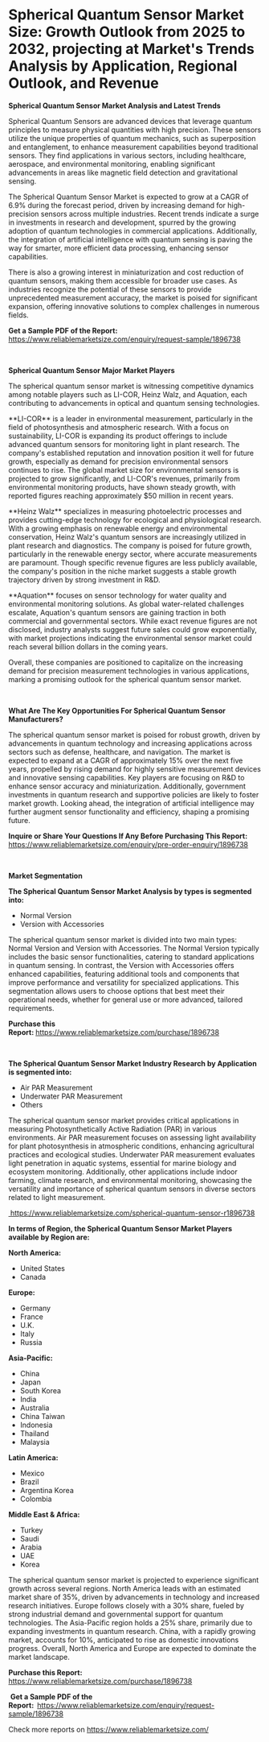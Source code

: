 <p><h1>Spherical Quantum Sensor Market Size: Growth Outlook from 2025 to 2032, projecting at Market's Trends Analysis by Application, Regional Outlook, and Revenue</h1></p><p><strong>Spherical Quantum Sensor Market Analysis and Latest Trends</strong></p>
<p><p>Spherical Quantum Sensors are advanced devices that leverage quantum principles to measure physical quantities with high precision. These sensors utilize the unique properties of quantum mechanics, such as superposition and entanglement, to enhance measurement capabilities beyond traditional sensors. They find applications in various sectors, including healthcare, aerospace, and environmental monitoring, enabling significant advancements in areas like magnetic field detection and gravitational sensing.</p><p>The Spherical Quantum Sensor Market is expected to grow at a CAGR of 6.9% during the forecast period, driven by increasing demand for high-precision sensors across multiple industries. Recent trends indicate a surge in investments in research and development, spurred by the growing adoption of quantum technologies in commercial applications. Additionally, the integration of artificial intelligence with quantum sensing is paving the way for smarter, more efficient data processing, enhancing sensor capabilities.</p><p>There is also a growing interest in miniaturization and cost reduction of quantum sensors, making them accessible for broader use cases. As industries recognize the potential of these sensors to provide unprecedented measurement accuracy, the market is poised for significant expansion, offering innovative solutions to complex challenges in numerous fields.</p></p>
<p><strong>Get a Sample PDF of the Report:&nbsp;</strong> <a href="https://www.reliablemarketsize.com/enquiry/request-sample/1896738?utm_campaign=3351&utm_medium=2&utm_source=Github&utm_content=ia&utm_term=06042025&utm_id=spherical-quantum-sensor">https://www.reliablemarketsize.com/enquiry/request-sample/1896738</a></p>
<p>&nbsp;</p>
<p><strong>Spherical Quantum Sensor Major Market Players</strong></p>
<p><p>The spherical quantum sensor market is witnessing competitive dynamics among notable players such as LI-COR, Heinz Walz, and Aquation, each contributing to advancements in optical and quantum sensing technologies.</p><p>**LI-COR** is a leader in environmental measurement, particularly in the field of photosynthesis and atmospheric research. With a focus on sustainability, LI-COR is expanding its product offerings to include advanced quantum sensors for monitoring light in plant research. The company's established reputation and innovation position it well for future growth, especially as demand for precision environmental sensors continues to rise. The global market size for environmental sensors is projected to grow significantly, and LI-COR's revenues, primarily from environmental monitoring products, have shown steady growth, with reported figures reaching approximately $50 million in recent years.</p><p>**Heinz Walz** specializes in measuring photoelectric processes and provides cutting-edge technology for ecological and physiological research. With a growing emphasis on renewable energy and environmental conservation, Heinz Walz's quantum sensors are increasingly utilized in plant research and diagnostics. The company is poised for future growth, particularly in the renewable energy sector, where accurate measurements are paramount. Though specific revenue figures are less publicly available, the company's position in the niche market suggests a stable growth trajectory driven by strong investment in R&D.</p><p>**Aquation** focuses on sensor technology for water quality and environmental monitoring solutions. As global water-related challenges escalate, Aquation's quantum sensors are gaining traction in both commercial and governmental sectors. While exact revenue figures are not disclosed, industry analysts suggest future sales could grow exponentially, with market projections indicating the environmental sensor market could reach several billion dollars in the coming years.</p><p>Overall, these companies are positioned to capitalize on the increasing demand for precision measurement technologies in various applications, marking a promising outlook for the spherical quantum sensor market.</p></p>
<p>&nbsp;</p>
<p><strong>What Are The Key Opportunities For Spherical Quantum Sensor Manufacturers?</strong></p>
<p><p>The spherical quantum sensor market is poised for robust growth, driven by advancements in quantum technology and increasing applications across sectors such as defense, healthcare, and navigation. The market is expected to expand at a CAGR of approximately 15% over the next five years, propelled by rising demand for highly sensitive measurement devices and innovative sensing capabilities. Key players are focusing on R&D to enhance sensor accuracy and miniaturization. Additionally, government investments in quantum research and supportive policies are likely to foster market growth. Looking ahead, the integration of artificial intelligence may further augment sensor functionality and efficiency, shaping a promising future.</p></p>
<p><strong>Inquire or Share Your Questions If Any Before Purchasing This Report:</strong> <a href="https://www.reliablemarketsize.com/enquiry/pre-order-enquiry/1896738?utm_campaign=3351&utm_medium=2&utm_source=Github&utm_content=ia&utm_term=06042025&utm_id=spherical-quantum-sensor">https://www.reliablemarketsize.com/enquiry/pre-order-enquiry/1896738</a></p>
<p>&nbsp;</p>
<p><strong>Market Segmentation</strong></p>
<p><strong>The Spherical Quantum Sensor Market Analysis by types is segmented into:</strong></p>
<p><ul><li>Normal Version</li><li>Version with Accessories</li></ul></p>
<p><p>The spherical quantum sensor market is divided into two main types: Normal Version and Version with Accessories. The Normal Version typically includes the basic sensor functionalities, catering to standard applications in quantum sensing. In contrast, the Version with Accessories offers enhanced capabilities, featuring additional tools and components that improve performance and versatility for specialized applications. This segmentation allows users to choose options that best meet their operational needs, whether for general use or more advanced, tailored requirements.</p></p>
<p><strong>Purchase this Report:&nbsp;</strong><a href="https://www.reliablemarketsize.com/purchase/1896738?utm_campaign=3351&utm_medium=2&utm_source=Github&utm_content=ia&utm_term=06042025&utm_id=spherical-quantum-sensor">https://www.reliablemarketsize.com/purchase/1896738</a></p>
<p>&nbsp;</p>
<p><strong>The Spherical Quantum Sensor Market Industry Research by Application is segmented into:</strong></p>
<p><ul><li>Air PAR Measurement</li><li>Underwater PAR Measurement</li><li>Others</li></ul></p>
<p><p>The spherical quantum sensor market provides critical applications in measuring Photosynthetically Active Radiation (PAR) in various environments. Air PAR measurement focuses on assessing light availability for plant photosynthesis in atmospheric conditions, enhancing agricultural practices and ecological studies. Underwater PAR measurement evaluates light penetration in aquatic systems, essential for marine biology and ecosystem monitoring. Additionally, other applications include indoor farming, climate research, and environmental monitoring, showcasing the versatility and importance of spherical quantum sensors in diverse sectors related to light measurement.</p></p>
<p><a href="https://www.reliablemarketsize.com/spherical-quantum-sensor-r1896738?utm_campaign=3351&utm_medium=2&utm_source=Github&utm_content=ia&utm_term=06042025&utm_id=spherical-quantum-sensor">&nbsp;https://www.reliablemarketsize.com/spherical-quantum-sensor-r1896738</a></p>
<p><strong>In terms of Region, the Spherical Quantum Sensor Market Players available by Region are:</strong></p>
<p>
    <p> <strong> North America: </strong>
        <ul>
            <li>United States</li>
            <li>Canada</li>
        </ul>
        </p> 
    <p> <strong> Europe: </strong>
        <ul>
            <li>Germany</li>
            <li>France</li>
            <li>U.K.</li>
            <li>Italy</li>
            <li>Russia</li>
        </ul>
        </p> 
    <p> <strong> Asia-Pacific: </strong>
        <ul>
            <li>China</li>
            <li>Japan</li>
            <li>South Korea</li>
            <li>India</li>
            <li>Australia</li>
            <li>China Taiwan</li>
            <li>Indonesia</li>
            <li>Thailand</li>
            <li>Malaysia</li>
        </ul>
        </p> 
    <p> <strong> Latin America: </strong>
        <ul>
            <li>Mexico</li>
            <li>Brazil</li>
            <li>Argentina Korea</li>
            <li>Colombia</li>
        </ul>
        </p> 
    <p> <strong> Middle East & Africa: </strong>
        <ul>
            <li>Turkey</li>
            <li>Saudi</li>
            <li>Arabia</li>
            <li>UAE</li>
            <li>Korea</li>
        </ul>
    </p>
    </p>
<p><p>The spherical quantum sensor market is projected to experience significant growth across several regions. North America leads with an estimated market share of 35%, driven by advancements in technology and increased research initiatives. Europe follows closely with a 30% share, fueled by strong industrial demand and governmental support for quantum technologies. The Asia-Pacific region holds a 25% share, primarily due to expanding investments in quantum research. China, with a rapidly growing market, accounts for 10%, anticipated to rise as domestic innovations progress. Overall, North America and Europe are expected to dominate the market landscape.</p></p>
<p><strong>Purchase this Report: </strong><a href="https://www.reliablemarketsize.com/purchase/1896738?utm_campaign=3351&utm_medium=2&utm_source=Github&utm_content=ia&utm_term=06042025&utm_id=spherical-quantum-sensor">https://www.reliablemarketsize.com/purchase/1896738</a></p>
<p>&nbsp;<strong>Get a Sample PDF of the Report:&nbsp;&nbsp;</strong><a href="https://www.reliablemarketsize.com/enquiry/request-sample/1896738?utm_campaign=3351&utm_medium=2&utm_source=Github&utm_content=ia&utm_term=06042025&utm_id=spherical-quantum-sensor">https://www.reliablemarketsize.com/enquiry/request-sample/1896738</a></p>
<p><strong></strong></p>
<p>Check more reports on <a href="https://www.reliablemarketsize.com/?utm_campaign=3351&utm_medium=2&utm_source=Github&utm_content=ia&utm_term=06042025&utm_id=spherical-quantum-sensor">https://www.reliablemarketsize.com/</a></p>